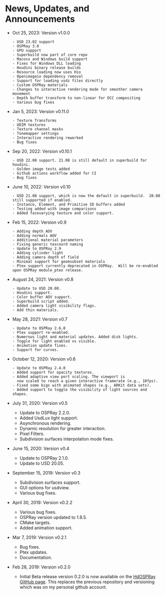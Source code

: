 News, Updates, and Announcements
================================

- Oct 25, 2023: Version v1.0.0

      - USD 23.02 support
      - OSPRay 3.0
      - GPU support
      - Superbuild now part of core repo
      - Macosx and Windows build support
      - Fixes for Windows DLL loading
      - Houdini binary release builds
      - Resource loading now uses Hio
      - Openimageio dependency removal
      - Support for loading usdz files directly
      - Custom OSPRay materials
      - Changes to interactive rendering mode for smoother camera movement
      - Depth buffer transform to non-linear for DCC compositing
      - Various bug fixes

- Jan 5, 2023: Version v0.11.0

      - Texture Transforms
      - UDIM textures
      - Texture channel masks
      - Tonemapper settings
      - Interactive rendering reworked
      - Bug fixes

- Sep 20, 2022: Version v0.10.1

      - USD 22.08 support. 21.08 is still default in superbuild for houdini. 
      - Golden image tests added
      - Github actions workflow added for CI
      - Bug fixes

- June 10, 2022: Version v0.10

      - USD 21.08 support, which is now the default in superbuild.  20.08 still supported if enabled.
      - Instance, Element, and Primitive ID buffers added
      - Testing added with image comparisons
      - Added facevarying texture and color support.

- Feb 15, 2022: Version v0.9

      - Adding depth AOV
      - Adding normals AOV
      - Additional material parameters
      - Fixing generic texcoord naming
      - Update to OSPRay 2.9
      - Adding cylinder light
      - Adding camera depth of field
      - Minimal support for geomsubset materials
      - Ptex support currently deprecated in OSPRay.  Will be re-enabled upon OSPRay module_ptex release.

- August 24, 2021: Version v0.8

      - Update to USD 20.08.
      - Houdini support.
      - Color buffer AOV support.
      - Superbuild script added.
      - Added camera light visibility flags.
      - Add thin materials.


- May 28, 2021: Version v0.7
    
      - Update to OSPRay 2.6.0
      - Ptex support re-enabled.
      - Numerous light and material updates. Added disk lights.
      - Toggle for light enabled vs visible.
      - Animation update fixes.
      - Support for curves.


- October 12, 2020: Version v0.6
    
      - Update to OSPRay 2.4.0
      - Added support for opacity textures.
      - Added adaptive view port scaling. The viewport is
        now scaled to reach a given interactive framerate (e.g., 10fps).
      - Fixed some bigs with animated shapes (e.g., ARKit data sets).
      - Added support to toggle the visibility of light sources and shapes.


- July 31, 2020: Version v0.5

    - Update to OSPRay 2.2.0.
    - Added UsdLux light support.
    - Asynchronous rendering.
    - Dynamic resolution for greater interaction.
    - Pixel Filters.
    - Subdivision surfaces interpolation mode fixes.


- June 15, 2020: Version v0.4

    - Update to OSPRay 2.1.0.
    - Update to USD 20.05.


- September 15, 2019: Version v0.3

    - Subdivision surfaces support.
    - GUI options for usdview.
    - Various bug fixes.


- April 30, 2019: Version v0.2.2

    - Various bug fixes.
    - OSPRay version updated to 1.8.5.
    - CMake targets.
    - Added animation support.


- Mar 7, 2019: Version v0.2.1

    - Bug fixes.
    - Ptex updates.
    - Documentation.


- Feb 28, 2019: Version v0.2.0

    - Initial Beta release version 0.2.0 is now available on the [HdOSPRay
GitHub page](https://github.com/ospray/hdospray/releases/v0.2.0).
This replaces the previous repository and versioning which was on my
personal github account.


